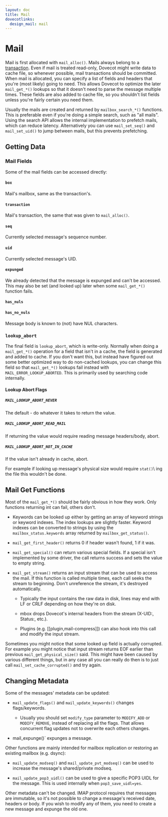 ```yaml
---
layout: doc
title: Mail
dovecotlinks:
  design_mail: mail
---
```


# Mail

Mail is first allocated with `mail_alloc()`. Mails always belong to a
[transaction](mailbox_transaction).
Even if mail is treated read-only, Dovecot might write data to cache
file, so whenever possible, mail transactions should be committed. When
mail is allocated, you can specify a list of fields and headers that
you're (most likely) going to need. This allows Dovecot to optimize the
later `mail_get_*()` lookups so that it doesn't need to parse the
message multiple times. These fields are also added to cache file, so
you shouldn't list fields unless you're fairly certain you need them.

Usually the mails are created and returned by `mailbox_search_*()`
functions. This is preferable even if you're doing a simple search, such
as "all mails". Using the search API allows the internal implementation to
prefetch mails, which can reduce latency. Alternatively you can use
`mail_set_seq()` and `mail_set_uid()` to jump between mails, but this
prevents prefetching.

## Getting Data

### Mail Fields

Some of the mail fields can be accessed directly:

#### `box`

Mail's mailbox, same as the transaction's.

#### `transaction`

Mail's transaction, the same that was given to `mail_alloc()`.

#### `seq`

Currently selected message's sequence number.

#### `uid`

Currently selected message's UID.

#### `expunged`

We already detected that the message is expunged and
can't be accessed. This may also be set (and looked up) later when
some `mail_get_*()` function fails.

#### `has_nuls`
#### `has_no_nuls`

Message body is known to (not) have NUL characters.

### `lookup_abort`

The final field is `lookup_abort`, which is write-only. Normally when
doing a `mail_get_*()` operation for a field that isn't in a cache,
the field is generated and added to cache. If you don't want this, but
instead have figured out some better optimized way to do non-cached
lookups, you can change this field so that `mail_get_*()` lookups fail
instead with `MAIL_ERROR_LOOKUP_ABORTED`. This is primarily used by
searching code internally.

#### Lookup Abort Flags

##### `MAIL_LOOKUP_ABORT_NEVER`

The default - do whatever it takes to return the value.

##### `MAIL_LOOKUP_ABORT_READ_MAIL`

If returning the value would require reading message headers/body, abort.

##### `MAIL_LOOKUP_ABORT_NOT_IN_CACHE`

If the value isn't already in cache, abort.

For example if looking up message's physical size would
require `stat()`\ ing the file this wouldn't be done.

## Mail Get Functions

Most of the `mail_get_*()` should be fairly obvious in how they work.
Only functions returning int can fail, others don't.

- Keywords can be looked up either by getting an array of keyword
  strings or keyword indexes. The index lookups are slightly faster.
  Keyword indexes can be converted to strings by using the
  `mailbox_status.keywords` array returned by `mailbox_get_status()`.

- `mail_get_first_header()` returns 0 if header wasn't found, 1 if it
  was.

- `mail_get_special()` can return various special fields. If a
  special isn't implemented by some driver, the call returns success
  and sets the value to empty string.

- `mail_get_stream()` returns an input stream that can be used to
  access the mail. If this function is called multiple times, each call
  seeks the stream to beginning. Don't unreference the stream, it's
  destroyed automatically.

  - Typically the input contains the raw data in disk, lines may end
     with LF or CRLF depending on how they're on disk.

  - mbox drops Dovecot's internal headers from the stream (X-UID:,
     Status:, etc.).

  - Plugins (e.g. [[plugin,mail-compress]]) can also hook into this call
    and modify the input stream.

Sometimes you might notice that some looked up field is actually
corrupted. For example you might notice that input stream returns EOF
earlier than previous `mail_get_physical_size()` said. This might have
been caused by various different things, but in any case all you can
really do then is to just call `mail_set_cache_corrupted()` and try
again.

## Changing Metadata

Some of the messages' metadata can be updated:

- `mail_update_flags()` and `mail_update_keywords()` changes flags/keywords.

  - Usually you should set `modify_type` parameter to `MODIFY_ADD`
    or `MODIFY_REMOVE`, instead of replacing all the flags. That
    allows concurrent flag updates not to overwrite each others
    changes.

- mail_expunge()` expunges a message.

Other functions are mainly intended for mailbox replication or restoring
an existing mailbox (e.g. dsync):

- `mail_update_modseq()` and `mail_update_pvt_modseq()` can be used to
  increase the message's shared/private modseq.

- `mail_update_pop3_uidl()` can be used to give a specific POP3 UIDL
  for the message. This is used internally when `pop3_save_uidl=yes`.

Other metadata can't be changed. IMAP protocol requires that messages
are immutable, so it's not possible to change a message's received date,
headers or body. If you wish to modify any of them, you need to create a
new message and expunge the old one.
